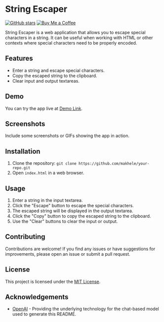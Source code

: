 # String Escaper

[![GitHub stars](https://img.shields.io/github/stars/makhele/string-escaper?style=social)](https://github.com/your-username/your-repo/stargazers)
[![Buy Me a Coffee](https://img.shields.io/badge/buy%20me%20a%20coffee-donate-orange.svg)](https://www.buymeacoffee.com/makhelesabata)

String Escaper is a web application that allows you to escape special characters in a string. It can be useful when working with HTML or other contexts where special characters need to be properly encoded.

## Features

- Enter a string and escape special characters.
- Copy the escaped string to the clipboard.
- Clear input and output textareas.

## Demo

You can try the app live at [Demo Link](https://makhele.github.io/string-escaper).

## Screenshots

Include some screenshots or GIFs showing the app in action.

## Installation

1. Clone the repository: `git clone https://github.com/makhele/your-repo.git`
2. Open `index.html` in a web browser.

## Usage

1. Enter a string in the input textarea.
2. Click the "Escape" button to escape the special characters.
3. The escaped string will be displayed in the output textarea.
4. Click the "Copy" button to copy the escaped string to the clipboard.
5. Use the "Clear" buttons to clear the input or output.

## Contributing

Contributions are welcome! If you find any issues or have suggestions for improvements, please open an issue or submit a pull request.

## License

This project is licensed under the [MIT License](LICENSE).

## Acknowledgements

- [OpenAI](https://openai.com) - Providing the underlying technology for the chat-based model used to generate this README.

